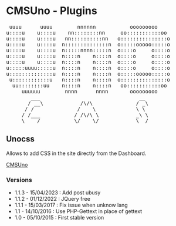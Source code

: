 CMSUno - Plugins
================

<pre>
 uuuu      uuuu        nnnnnn           ooooooooo
u::::u    u::::u    nn::::::::nn     oo:::::::::::oo
u::::u    u::::u   nn::::::::::nn   o:::::::::::::::o
u::::u    u::::u  n::::::::::::::n  o:::::ooooo:::::o
u::::u    u::::u  n:::::nnnn:::::n  o::::o     o::::o
u::::u    u::::u  n::::n    n::::n  o::::o     o::::o
u::::u    u::::u  n::::n    n::::n  o::::o     o::::o
u:::::uuuu:::::u  n::::n    n::::n  o::::o     o::::o
u::::::::::::::u  n::::n    n::::n  o:::::ooooo:::::o
 u::::::::::::u   n::::n    n::::n  o:::::::::::::::o
  uu::::::::uu    n::::n    n::::n   oo:::::::::::oo
     uuuuuu        nnnn      nnnn       ooooooooo
        ___                                __
       / __\            /\/\              / _\
      / /              /    \             \ \
     / /___           / /\/\ \            _\ \
     \____/           \/    \/            \__/
</pre>

## Unocss ##

Allows to add CSS in the site directly from the Dashboard.

[CMSUno](https://github.com/boiteasite/cmsuno)

### Versions ###

* 1.1.3 - 15/04/2023 : Add post ubusy
* 1.1.2 - 01/12/2022 : JQuery free
* 1.1.1 - 15/03/2017 : Fix issue when unknow lang
* 1.1 - 14/10/2016 : Use PHP-Gettext in place of gettext
* 1.0 - 05/10/2015 : First stable version